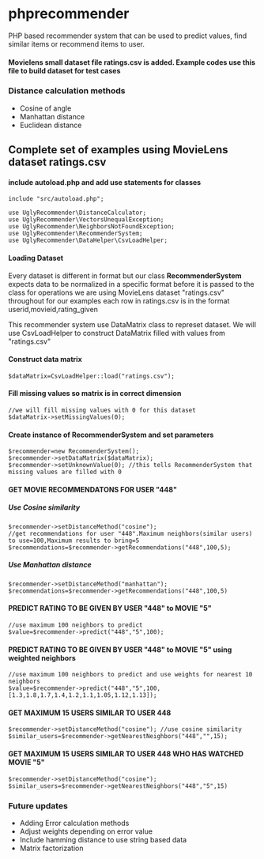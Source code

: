 # phprecommender
PHP based recommender system that can be used to predict values, find similar items or recommend items to user.

#### Movielens small dataset file ratings.csv is added. Example codes use this file to build dataset for test cases

### Distance calculation methods
- Cosine of angle
- Manhattan distance
- Euclidean distance

## Complete set of examples using MovieLens dataset **ratings.csv**

#### include autoload.php and add use statements for classes

    include "src/autoload.php";

    use UglyRecommender\DistanceCalculator;
    use UglyRecommender\VectorsUnequalException;
    use UglyRecommender\NeighborsNotFoundException;
    use UglyRecommender\RecommenderSystem;
    use UglyRecommender\DataHelper\CsvLoadHelper;

#### Loading Dataset

Every dataset is different in format but our class **RecommenderSystem** expects data to be normalized
in a specific format before it is passed to the class for operations
we are using MovieLens dataset "ratings.csv" throughout for our examples
each row in ratings.csv is in the format
userid,movieid,rating_given

This recommender system use DataMatrix class to represet dataset. We will use CsvLoadHelper to construct DataMatrix
filled with values from "ratings.csv"

#### Construct data matrix

    $dataMatrix=CsvLoadHelper::load("ratings.csv");

#### Fill missing values so matrix is in correct dimension

    //we will fill missing values with 0 for this dataset
    $dataMatrix->setMissingValues(0);

#### Create instance of RecommenderSystem and set parameters

    $recommender=new RecommenderSystem();  
    $recommender->setDataMatrix($dataMatrix);  
    $recommender->setUnknownValue(0); //this tells RecommenderSystem that missing values are filled with 0

#### GET MOVIE RECOMMENDATONS FOR USER "448"

##### Use Cosine similarity

    $recommender->setDistanceMethod("cosine");
    //get recommendations for user "448".Maximum neighbors(similar users) to use=100,Maximum results to bring=5
    $recommendations=$recommender->getRecommendations("448",100,5);

##### Use Manhattan distance

    $recommender->setDistanceMethod("manhattan");
    $recommendations=$recommender->getRecommendations("448",100,5)

#### PREDICT RATING TO BE GIVEN BY USER "448" to MOVIE "5"
    
    //use maximum 100 neighbors to predict
    $value=$recommender->predict("448","5",100);

#### PREDICT RATING TO BE GIVEN BY USER "448" to MOVIE "5" using weighted neighbors

    //use maximum 100 neighbors to predict and use weights for nearest 10 neighbors
    $value=$recommender->predict("448","5",100,[1.3,1.8,1.7,1.4,1.2,1.1,1.05,1.12,1.13]);


#### GET MAXIMUM 15 USERS SIMILAR TO USER 448

    $recommender->setDistanceMethod("cosine"); //use cosine similarity
    $similar_users=$recommender->getNearestNeighbors("448","",15);

#### GET MAXIMUM 15 USERS SIMILAR TO USER 448 WHO HAS WATCHED MOVIE "5"

    $recommender->setDistanceMethod("cosine");
    $similar_users=$recommender->getNearestNeighbors("448","5",15)


### Future updates
- Adding Error calculation methods
- Adjust weights depending on error value
- Include hamming distance to use string based data
- Matrix factorization
